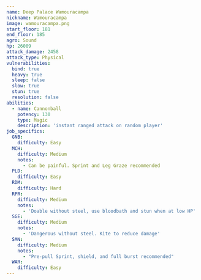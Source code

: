 ```yaml
---
name: Deep Palace Wamouracampa
nickname: Wamouracampa
image: wamouracampa.png
start_floor: 181
end_floor: 185
agro: Sound
hp: 26009
attack_damage: 2458
attack_type: Physical
vulnerabilities:
  bind: true
  heavy: true
  sleep: false
  slow: true
  stun: true
  resolution: false
abilities:
  - name: Cannonball
    potency: 130
    type: Magic
    description: 'instant ranged attack on random player'
job_specifics:
  GNB:
    difficulty: Easy
  MCH:
    difficulty: Medium
    notes:
      - Can be painful. Sprint and Leg Graze recommended
  PLD:
    difficulty: Easy
  RDM:
    difficulty: Hard
  RPR:
    difficulty: Medium
    notes:
      - 'Doable without steel, use bloodbath and stun when at low HP'
  SGE:
    difficulty: Medium
    notes:
      - 'Dangerous without steel. Kite to reduce damage'
  SMN:
    difficulty: Medium
    notes:
      - "Pre-pull Sprint, shield, and full burst recommended"
  WAR:
    difficulty: Easy
---
```

